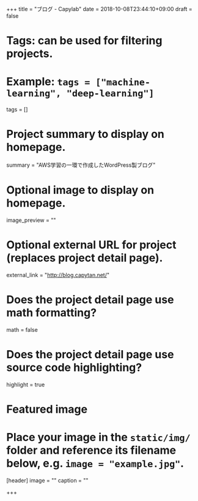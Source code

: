 +++
title = "ブログ - Capylab"
date = 2018-10-08T23:44:10+09:00
draft = false

# Tags: can be used for filtering projects.
# Example: `tags = ["machine-learning", "deep-learning"]`
tags = []

# Project summary to display on homepage.
summary = "AWS学習の一環で作成したWordPress製ブログ"

# Optional image to display on homepage.
image_preview = ""

# Optional external URL for project (replaces project detail page).
external_link = "http://blog.capytan.net/"

# Does the project detail page use math formatting?
math = false

# Does the project detail page use source code highlighting?
highlight = true

# Featured image
# Place your image in the `static/img/` folder and reference its filename below, e.g. `image = "example.jpg"`.
[header]
image = ""
caption = ""

+++
